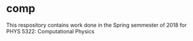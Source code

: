 # comp

This respository contains work done in the Spring semmester of 2018 for PHYS 5322: Computational Physics
